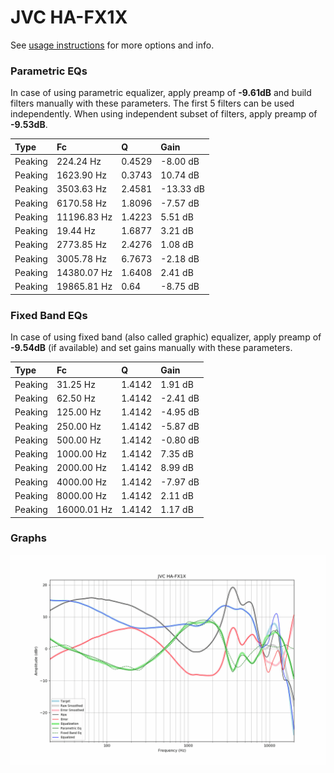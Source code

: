 # JVC HA-FX1X
See [usage instructions](https://github.com/jaakkopasanen/AutoEq#usage) for more options and info.

### Parametric EQs
In case of using parametric equalizer, apply preamp of **-9.61dB** and build filters manually
with these parameters. The first 5 filters can be used independently.
When using independent subset of filters, apply preamp of **-9.53dB**.

| Type    | Fc          |      Q | Gain      |
|:--------|:------------|:-------|:----------|
| Peaking | 224.24 Hz   | 0.4529 | -8.00 dB  |
| Peaking | 1623.90 Hz  | 0.3743 | 10.74 dB  |
| Peaking | 3503.63 Hz  | 2.4581 | -13.33 dB |
| Peaking | 6170.58 Hz  | 1.8096 | -7.57 dB  |
| Peaking | 11196.83 Hz | 1.4223 | 5.51 dB   |
| Peaking | 19.44 Hz    | 1.6877 | 3.21 dB   |
| Peaking | 2773.85 Hz  | 2.4276 | 1.08 dB   |
| Peaking | 3005.78 Hz  | 6.7673 | -2.18 dB  |
| Peaking | 14380.07 Hz | 1.6408 | 2.41 dB   |
| Peaking | 19865.81 Hz | 0.64   | -8.75 dB  |

### Fixed Band EQs
In case of using fixed band (also called graphic) equalizer, apply preamp of **-9.54dB**
(if available) and set gains manually with these parameters.

| Type    | Fc          |      Q | Gain     |
|:--------|:------------|:-------|:---------|
| Peaking | 31.25 Hz    | 1.4142 | 1.91 dB  |
| Peaking | 62.50 Hz    | 1.4142 | -2.41 dB |
| Peaking | 125.00 Hz   | 1.4142 | -4.95 dB |
| Peaking | 250.00 Hz   | 1.4142 | -5.87 dB |
| Peaking | 500.00 Hz   | 1.4142 | -0.80 dB |
| Peaking | 1000.00 Hz  | 1.4142 | 7.35 dB  |
| Peaking | 2000.00 Hz  | 1.4142 | 8.99 dB  |
| Peaking | 4000.00 Hz  | 1.4142 | -7.97 dB |
| Peaking | 8000.00 Hz  | 1.4142 | 2.11 dB  |
| Peaking | 16000.01 Hz | 1.4142 | 1.17 dB  |

### Graphs
![](./JVC%20HA-FX1X.png)